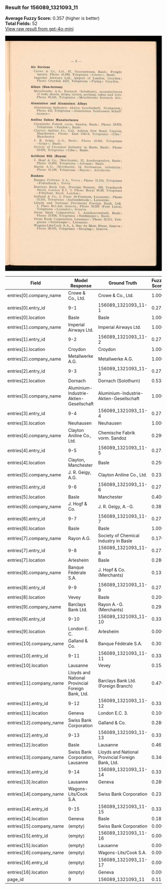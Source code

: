 ### Result for 156089_1321093_11
**Average Fuzzy Score:** 0.357 (higher is better)<br>
**Total Fields:** 52<br>
[View raw result from gpt-4o-mini](https://github.com/RISE-UNIBAS/humanities_data_benchmark/blob/main/results/2025-10-28/T0339/request_T0339_156089_1321093_11.json)

<img src="https://github.com/RISE-UNIBAS/humanities_data_benchmark/blob/main/benchmarks/company_lists/images/156089_1321093_11.jpg?raw=true" alt="156089_1321093_11" width="600px">

| Field | Model Response | Ground Truth | Fuzzy Score | Match |
|-------|----------------|--------------|-------------|-------|
| entries[0].company_name | Crowe & Co., Ltd. | Crowe & Co., Ltd. | 1.000 | ✅ |
| entries[0].entry_id | 9-1 | 156089_1321093_11-1 | 0.273 | ❌ |
| entries[0].location | Basle | Basle | 1.000 | ✅ |
| entries[1].company_name | Imperial Airways Ltd. | Imperial Airways Ltd. | 1.000 | ✅ |
| entries[1].entry_id | 9-2 | 156089_1321093_11-2 | 0.273 | ❌ |
| entries[1].location | Croydon | Croydon | 1.000 | ✅ |
| entries[2].company_name | Metallwerke A.G. | Metallwerke A.G. | 1.000 | ✅ |
| entries[2].entry_id | 9-3 | 156089_1321093_11-3 | 0.273 | ❌ |
| entries[2].location | Dornach | Dornach (Solothurn) | 0.538 | ❌ |
| entries[3].company_name | Aluminium-Industrie-Aktien-Gesellschaft | Aluminium-Industrie-Aktien-Gesellschaft | 1.000 | ✅ |
| entries[3].entry_id | 9-4 | 156089_1321093_11-4 | 0.273 | ❌ |
| entries[3].location | Neuhausen | Neuhausen | 1.000 | ✅ |
| entries[4].company_name | Clayton Aniline Co., Ltd. | Chemische Fabrik vorm. Sandoz | 0.296 | ❌ |
| entries[4].entry_id | 9-5 | 156089_1321093_11-5 | 0.273 | ❌ |
| entries[4].location | Clayton, Manchester | Basle | 0.250 | ❌ |
| entries[5].company_name | J. R. Geigy, A.G. | Clayton Aniline Co., Ltd. | 0.238 | ❌ |
| entries[5].entry_id | 9-6 | 156089_1321093_11-6 | 0.273 | ❌ |
| entries[5].location | Basle | Manchester | 0.400 | ❌ |
| entries[6].company_name | J. Hogf & Co. | J. R. Geigy, A.-G. | 0.387 | ❌ |
| entries[6].entry_id | 9-7 | 156089_1321093_11-7 | 0.273 | ❌ |
| entries[6].location | Basle | Basle | 1.000 | ✅ |
| entries[7].company_name | Rayon A.G. | Society of Chemical Industry in Basle | 0.170 | ❌ |
| entries[7].entry_id | 9-8 | 156089_1321093_11-8 | 0.273 | ❌ |
| entries[7].location | Arlesheim | Basle | 0.286 | ❌ |
| entries[8].company_name | Banque Fédérale S.A. | J. Hopf & Co. (Merchants) | 0.133 | ❌ |
| entries[8].entry_id | 9-9 | 156089_1321093_11-9 | 0.273 | ❌ |
| entries[8].location | Vevey | Basle | 0.200 | ❌ |
| entries[9].company_name | Barclays Bank Ltd. | Rayon A.-G. (Merchants) | 0.293 | ❌ |
| entries[9].entry_id | 9-10 | 156089_1321093_11-10 | 0.333 | ❌ |
| entries[9].location | London E. C. | Arlesheim | 0.000 | ❌ |
| entries[10].company_name | Galland & Co. | Banque Fédérale S.A. | 0.303 | ❌ |
| entries[10].entry_id | 9-11 | 156089_1321093_11-11 | 0.333 | ❌ |
| entries[10].location | Lausanne | Vevey | 0.154 | ❌ |
| entries[11].company_name | Lloyds and National Provincial Foreign Bank, Ltd. | Barclays Bank Ltd. (Foreign Branch) | 0.476 | ❌ |
| entries[11].entry_id | 9-12 | 156089_1321093_11-12 | 0.333 | ❌ |
| entries[11].location | Geneva | London E.C. 3. | 0.100 | ❌ |
| entries[12].company_name | Swiss Bank Corporation | Galland & Co. | 0.286 | ❌ |
| entries[12].entry_id | 9-13 | 156089_1321093_11-13 | 0.333 | ❌ |
| entries[12].location | Basle | Lausanne | 0.462 | ❌ |
| entries[13].company_name | Swiss Bank Corporation, Lausanne | Lloyds and National Provincial Foreign Bank, Ltd. | 0.346 | ❌ |
| entries[13].entry_id | 9-14 | 156089_1321093_11-14 | 0.333 | ❌ |
| entries[13].location | Lausanne | Geneva | 0.286 | ❌ |
| entries[14].company_name | Wagons-Lits/Cook S.A. | Swiss Bank Corporation | 0.233 | ❌ |
| entries[14].entry_id | 9-15 | 156089_1321093_11-15 | 0.333 | ❌ |
| entries[14].location | Geneva | Basle | 0.182 | ❌ |
| entries[15].company_name | (empty) | Swiss Bank Corporation | 0.000 | ❌ |
| entries[15].entry_id | (empty) | 156089_1321093_11-16 | 0.000 | ❌ |
| entries[15].location | (empty) | Lausanne | 0.000 | ❌ |
| entries[16].company_name | (empty) | Wagons-Lits/Cook S.A. | 0.000 | ❌ |
| entries[16].entry_id | (empty) | 156089_1321093_11-17 | 0.000 | ❌ |
| entries[16].location | (empty) | Geneva | 0.000 | ❌ |
| page_id | 9 | 156089_1321093_11 | 0.111 | ❌ |
